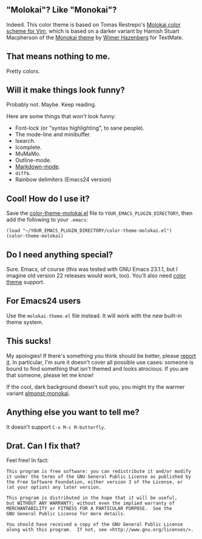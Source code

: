 "Molokai"?  Like "Monokai"?
---------------------------

Indeed.  This color theme is based on Tomas Restrepo's [Molokai color
scheme for Vim](http://winterdom.com/2008/08/molokaiforvim), which is
based on a darker variant by Hamish Stuart Macpherson of the [Monokai
theme](http://www.monokai.nl/blog/2006/07/15/textmate-color-theme/) by
[Wimer Hazenberg](http://www.molokai.nl) for TextMate.


That means nothing to me.
-------------------------

Pretty colors.


Will it make things look funny?
-------------------------------

Probably not.  Maybe.  Keep reading.

Here are some things that *won't* look funny:

 * Font-lock (or "syntax highlighting", to sane people).
 * The mode-line and minibuffer.
 * Isearch.
 * Icomplete.
 * MuMaMo.
 * Outline-mode.
 * [Markdown-mode](http://jblevins.org/projects/markdown-mode/).
 * `diff`s.
 * Rainbow delimiters (Emacs24 version)

Cool!  How do I use it?
-----------------------

Save the [color-theme-molokai.el](tip/color-theme-molokai.el) file to
`YOUR_EMACS_PLUGIN_DIRECTORY`, then add the following to your `.emacs`:

    (load "~/YOUR_EMACS_PLUGIN_DIRECTORY/color-theme-molokai.el")
    (color-theme-molokai)

Do I need anything special?
---------------------------

Sure.  Emacs, of course (this was tested with GNU Emacs 23.1.1, but I
imagine old version 22 releases would work, too).  You'll also need
[color theme](http://www.emacswiki.org/emacs/ColorTheme) support.

For Emacs24 users
-----------------

Use the `molokai-theme.el` file instead.  It will work with the new
built-in theme system.


This sucks!
-----------

My apologies!  If there's something you think should be better, please
[report it](../issues/new).  In particular, I'm sure it doesn't cover
all possible use cases: someone is bound to find something that isn't
themed and looks atrocious.  If you are that someone, please let me
know!

If the cool, dark background doesn't suit you, you might try the
warmer variant
[almonst-monokai](http://github.com/lut4rp/almost-monokai/).


Anything else you want to tell me?
----------------------------------

It doesn't support `C-x M-c M-butterfly`.


Drat.  Can I fix that?
----------------------

Feel free!  In fact:

    This program is free software: you can redistribute it and/or modify
    it under the terms of the GNU General Public License as published by
    the Free Software Foundation, either version 3 of the License, or
    (at your option) any later version.
    
    This program is distributed in the hope that it will be useful,
    but WITHOUT ANY WARRANTY; without even the implied warranty of
    MERCHANTABILITY or FITNESS FOR A PARTICULAR PURPOSE.  See the
    GNU General Public License for more details.
    
    You should have received a copy of the GNU General Public License
    along with this program.  If not, see <http://www.gnu.org/licenses/>.
